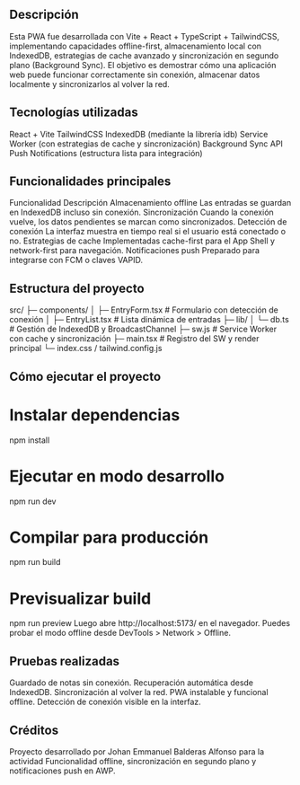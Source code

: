 ## Descripción
Esta PWA fue desarrollada con Vite + React + TypeScript + TailwindCSS, implementando capacidades offline-first, almacenamiento local con IndexedDB, estrategias de cache avanzado y sincronización en segundo plano (Background Sync).
El objetivo es demostrar cómo una aplicación web puede funcionar correctamente sin conexión, almacenar datos localmente y sincronizarlos al volver la red.

## Tecnologías utilizadas
React + Vite
TailwindCSS
IndexedDB (mediante la librería idb)
Service Worker (con estrategias de cache y sincronización)
Background Sync API
Push Notifications (estructura lista para integración)

## Funcionalidades principales
Funcionalidad	Descripción
Almacenamiento offline	Las entradas se guardan en IndexedDB incluso sin conexión.
Sincronización	Cuando la conexión vuelve, los datos pendientes se marcan como sincronizados.
Detección de conexión	La interfaz muestra en tiempo real si el usuario está conectado o no.
Estrategias de cache	Implementadas cache-first para el App Shell y network-first para navegación.
Notificaciones push	Preparado para integrarse con FCM o claves VAPID.

## Estructura del proyecto
src/
 ├─ components/
 │   ├─ EntryForm.tsx      # Formulario con detección de conexión
 │   ├─ EntryList.tsx      # Lista dinámica de entradas
 ├─ lib/
 │   └─ db.ts              # Gestión de IndexedDB y BroadcastChannel
 ├─ sw.js                  # Service Worker con cache y sincronización
 ├─ main.tsx               # Registro del SW y render principal
 └─ index.css / tailwind.config.js

## Cómo ejecutar el proyecto
# Instalar dependencias
npm install

# Ejecutar en modo desarrollo
npm run dev

# Compilar para producción
npm run build

# Previsualizar build
npm run preview
Luego abre http://localhost:5173/ en el navegador.
Puedes probar el modo offline desde DevTools > Network > Offline.

## Pruebas realizadas
Guardado de notas sin conexión.
Recuperación automática desde IndexedDB.
Sincronización al volver la red.
PWA instalable y funcional offline.
Detección de conexión visible en la interfaz.


## Créditos
Proyecto desarrollado por Johan Emmanuel Balderas Alfonso
para la actividad Funcionalidad offline, sincronización en segundo plano y notificaciones push en AWP.